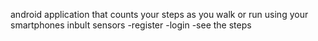 android application that counts your steps as you walk or run using your smartphones inbult sensors
           -register
            -login
             -see the steps 
